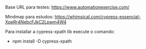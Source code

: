 Base URL para testes: https://www.automationexercise.com/

Mindmap para estudos: https://whimsical.com/cypress-essencial-XpeRr4NebcFJkC2Lpwm4W4

Para installar a cypress-xpath lib execute o comando: 
* npm install -D cypress-xpath

